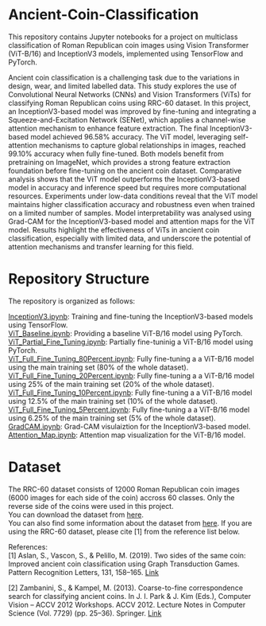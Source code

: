 # Ancient-Coin-Classification
This repository contains Jupyter notebooks for a project on multiclass classification of Roman Republican coin images using Vision Transformer (ViT-B/16) and InceptionV3 models, implemented using TensorFlow and PyTorch.  

  
Ancient coin classification is a challenging task due to the variations in design, wear, and limited labelled data. This study explores the use of Convolutional Neural Networks (CNNs) and Vision Transformers (ViTs) for classifying Roman Republican coins using RRC-60 dataset. In this project, an InceptionV3-based model was improved by fine-tuning and integrating a Squeeze-and-Excitation Network (SENet), which applies a channel-wise attention mechanism to enhance feature extraction. The final InceptionV3-based model achieved 96.58% accuracy. The ViT model, leveraging self-attention mechanisms to capture global relationships in images, reached 99.10% accuracy when fully fine-tuned. Both models benefit from pretraining on ImageNet, which provides a strong feature extraction foundation before fine-tuning on the ancient coin dataset. Comparative analysis shows that the ViT model outperforms the InceptionV3-based model in accuracy and inference speed but requires more computational resources. Experiments under low-data conditions reveal that the ViT model maintains higher classification accuracy and robustness even when trained on a limited number of samples. Model interpretability was analysed using Grad-CAM for the InceptionV3-based model and attention maps for the ViT model. Results highlight the effectiveness of ViTs in ancient coin classification, especially with limited data, and underscore the potential of attention mechanisms and transfer learning for this field.

# Repository Structure
The repository is organized as follows:

[InceptionV3.ipynb](https://github.com/AliSafaeii/Ancient-Coin-Classification/blob/main/InceptionV3.ipynb): Training and fine-tuning the InceptionV3-based models using TensorFlow.  
[ViT_Baseline.ipynb](https://github.com/AliSafaeii/Ancient-Coin-Classification/blob/main/ViT_Baseline.ipynb): Providing a baseline ViT-B/16 model using PyTorch.  
[ViT_Partial_Fine_Tuning.ipynb](https://github.com/AliSafaeii/Ancient-Coin-Classification/blob/main/ViT_Partial_Fine_Tuning.ipynb): Partially fine-tuninig a ViT-B/16 model using PyTorch.  
[ViT_Full_Fine_Tuning_80Percent.ipynb](https://github.com/AliSafaeii/Ancient-Coin-Classification/blob/main/ViT_Full_Fine_Tuning_80Percent.ipynb): Fully fine-tuning a a ViT-B/16 model using the main training set (80% of the whole dataset).  
[ViT_Full_Fine_Tuning_20Percent.ipynb](https://github.com/AliSafaeii/Ancient-Coin-Classification/blob/main/ViT_Full_Fine_Tuning_20Percent.ipynb): Fully fine-tuning a a ViT-B/16 model using 25% of the main training set (20% of the whole dataset).  
[ViT_Full_Fine_Tuning_10Percent.ipynb](https://github.com/AliSafaeii/Ancient-Coin-Classification/blob/main/ViT_Full_Fine_Tuning_10Percent.ipynb): Fully fine-tuning a a ViT-B/16 model using 12.5% of the main training set (10% of the whole dataset).  
[ViT_Full_Fine_Tuning_5Percent.ipynb](https://github.com/AliSafaeii/Ancient-Coin-Classification/blob/main/ViT_Full_Fine_Tuning_5Percent.ipynb): Fully fine-tuning a a ViT-B/16 model using 6.25% of the main training set (5% of the whole dataset).  
[GradCAM.ipynb](https://github.com/AliSafaeii/Ancient-Coin-Classification/blob/main/GradCAM.ipynb): Grad-CAM visulaiztion for the InceptionV3-based model.  
[Attention_Map.ipynb](https://github.com/AliSafaeii/Ancient-Coin-Classification/blob/main/Attention_Map.ipynb): Attention map visualization for the ViT-B/16 model.

# Dataset
The RRC-60 dataset consists of 12000 Roman Republican coin images (6000 images for each side of the coin) accross 60 classes. Only the reverse side of the coins were used in this project.  
You can download the dataset from [here](https://drive.google.com/file/d/1aG90R_09rUe1S0qXrs3cmFnLMm9jywMU/view?usp=sharing).  
You can also find some information about the dataset from [here](https://github.com/siinem/RRC-60).
If you are using the RRC-60 dataset, please cite [1] from the reference list below.

References:  
[1] Aslan, S., Vascon, S., & Pelillo, M. (2019). Two sides of the same coin: Improved ancient coin classification using Graph Transduction Games. Pattern Recognition Letters, 131, 158–165. [Link](https://doi.org/10.1016/j.patrec.2019.12.007)  

  
[2] Zambanini, S., & Kampel, M. (2013). Coarse-to-fine correspondence search for classifying ancient coins. In J. I. Park & J. Kim (Eds.), Computer Vision – ACCV 2012 Workshops. ACCV 2012. Lecture Notes in Computer Science (Vol. 7729) (pp. 25–36). Springer. [Link](https://doi.org/10.1007/978-3-642-37484-5_3)  
